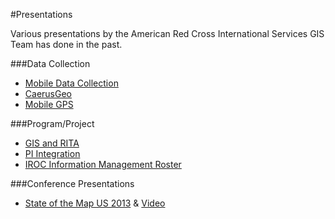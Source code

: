 #Presentations

Various presentations by the American Red Cross International Services GIS Team has done in the past.

###Data Collection

  + [Mobile Data Collection](http://americanredcross.github.io/presentations/mobiledatacollection)
  + [CaerusGeo](http://americanredcross.github.io/presentations/caerusgeo)
  + [Mobile GPS](http://americanredcross.github.io/presentations/mobilegps)

###Program/Project

  + [GIS and RITA](http://americanredcross.github.io/presentations/GIS_and_RITA)
  + [PI Integration](http://americanredcross.github.io/presentations/PI_Integration)
  + [IROC Information Management Roster](http://americanredcross.github.io/presentations/IROC_GIS)

###Conference Presentations
  
  + [State of the Map US 2013](http://americanredcross.github.io/presentations/SOTMUS_2013) & [Video](http://vimeopro.com/openstreetmapus/state-of-the-map-us-2013/video/68099837)

